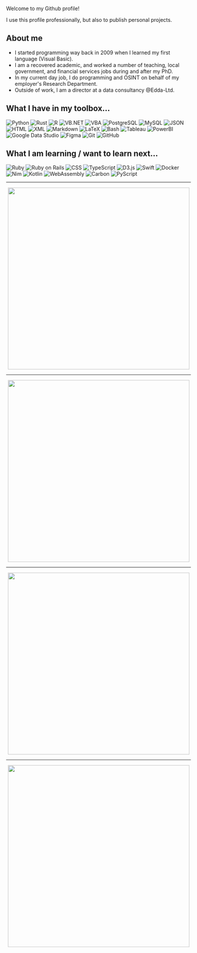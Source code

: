 Welcome to my Github profile! 

I use this profile professionally, but also to publish personal projects.

## About me

- I started programming way back in 2009 when I learned my first language (Visual Basic).
- I am a recovered academic, and worked a number of teaching, local government, and financial services jobs during and after my PhD.
- In my current day job, I do programming and OSINT on behalf of my employer's Research Department.
- Outside of work, I am a director at a data consultancy @Edda-Ltd.

## What I have in my toolbox...

![Python] ![Rust] ![R] ![VB.NET] ![VBA] ![PostgreSQL] ![MySQL] ![JSON] ![HTML] ![XML] ![Markdown] ![LaTeX] ![Bash] ![Tableau] ![PowerBI] ![Google Data Studio] ![Figma] ![Git] ![GitHub] 

## What I am learning / want to learn next...

![Ruby] ![Ruby on Rails] ![CSS] ![TypeScript] ![D3.js] ![Swift] ![Docker] ![Nim] ![Kotlin] ![WebAssembly] ![Carbon] ![PyScript]

[CSS]: https://img.shields.io/badge/CSS-ffffff?style=for-the-badge&labelColor=ffffff&logoColor=000000&logo=css3
[VBA]: https://img.shields.io/badge/VBA-ffffff?style=for-the-badge&labelColor=ffffff&logoColor=000000&logo=microsoftoffice
[PyScript]: https://img.shields.io/badge/PyScript-ffffff?style=for-the-badge&labelColor=ffffff&logoColor=000000&logo=python
[Carbon]: https://img.shields.io/badge/Carbon-ffffff?style=for-the-badge&labelColor=ffffff&logoColor=000000&logo=google
[JSON]: https://img.shields.io/badge/JSON-ffffff?style=for-the-badge&labelColor=ffffff&logoColor=000000&logo=json
[WebAssembly]: https://img.shields.io/badge/WebAssembly-ffffff?style=for-the-badge&labelColor=ffffff&logoColor=000000&logo=webassembly
[Bash]: https://img.shields.io/badge/Bash-ffffff?style=for-the-badge&labelColor=ffffff&logoColor=000000&logo=gnubash
[XML]: https://img.shields.io/badge/XML-ffffff?style=for-the-badge&labelColor=ffffff&logoColor=000000&logo=w3c
[Tableau]: https://img.shields.io/badge/Tableau-ffffff?style=for-the-badge&labelColor=ffffff&logoColor=000000&logo=tableau
[PowerBI]: https://img.shields.io/badge/PowerBI-ffffff?style=for-the-badge&labelColor=ffffff&logoColor=000000&logo=powerbi
[Google Data Studio]: https://img.shields.io/badge/Google_Data_Studio-ffffff?style=for-the-badge&labelColor=ffffff&logoColor=000000&logo=google
[Figma]: https://img.shields.io/badge/Figma-ffffff?style=for-the-badge&labelColor=ffffff&logoColor=000000&logo=figma
[LaTeX]: https://img.shields.io/badge/LaTeX-ffffff?style=for-the-badge&labelColor=ffffff&logoColor=000000&logo=latex
[R]: https://img.shields.io/badge/R-ffffff?style=for-the-badge&labelColor=ffffff&logoColor=000000&logo=R
[HTML]: https://img.shields.io/badge/HTML-ffffff?style=for-the-badge&labelColor=ffffff&logoColor=000000&logo=html5
[VB.NET]: https://img.shields.io/badge/VB.NET-ffffff?style=for-the-badge&labelColor=ffffff&logoColor=000000&logo=visualstudio
[Git]: https://img.shields.io/badge/Git-ffffff?style=for-the-badge&labelColor=ffffff&logoColor=000000&logo=git
[GitHub]: https://img.shields.io/badge/GitHub-ffffff?style=for-the-badge&labelColor=ffffff&logoColor=000000&logo=github
[Python]: https://img.shields.io/badge/Python-ffffff?style=for-the-badge&labelColor=ffffff&logoColor=000000&logo=python
[Rust]: https://img.shields.io/badge/Rust-ffffff?style=for-the-badge&labelColor=ffffff&logoColor=000000&logo=rust
[Ruby]: https://img.shields.io/badge/Ruby-ffffff?style=for-the-badge&labelColor=ffffff&logoColor=000000&logo=ruby
[Ruby on Rails]: https://img.shields.io/badge/Ruby_on_Rails-ffffff?style=for-the-badge&labelColor=ffffff&logoColor=000000&logo=rubyonrails
[D3.js]: https://img.shields.io/badge/D3.js-ffffff?style=for-the-badge&labelColor=ffffff&logoColor=000000&logo=d3dotjs
[Kotlin]: https://img.shields.io/badge/Kotlin-ffffff?style=for-the-badge&labelColor=ffffff&logoColor=000000&logo=kotlin
[Docker]: https://img.shields.io/badge/Docker-ffffff?style=for-the-badge&labelColor=ffffff&logoColor=000000&logo=docker
[Nim]: https://img.shields.io/badge/Nim-ffffff?style=for-the-badge&labelColor=ffffff&logoColor=000000&logo=nim
[Markdown]: https://img.shields.io/badge/Markdown-ffffff?style=for-the-badge&labelColor=ffffff&logoColor=000000&logo=markdown
[Swift]: https://img.shields.io/badge/Swift-ffffff?style=for-the-badge&labelColor=ffffff&logoColor=000000&logo=swift
[TypeScript]: https://img.shields.io/badge/TypeScript-ffffff?style=for-the-badge&labelColor=ffffff&logoColor=000000&logo=typescript
[PostgreSQL]: https://img.shields.io/badge/PostgreSQL-ffffff?style=for-the-badge&labelColor=ffffff&logoColor=000000&logo=postgresql
[MySQL]: https://img.shields.io/badge/MySQL-ffffff?style=for-the-badge&labelColor=ffffff&logoColor=000000&logo=mysql

---

<p align="center"><img src="https://github-readme-stats.vercel.app/api?username=dmw94&theme=github_dark&count_private=true&show_icons=true&include_all_commits=true&hide_border=true" width="495"></p>

---

<p align="center"><img src="http://github-readme-streak-stats.herokuapp.com?user=dmw94&theme=github-dark-blue&hide_border=true" width="495"></p>

---

<p align="center"><img src="https://wakatime.com/share/@6cfc6d05-38b2-48d6-83aa-2609e431c00d/fbc86a23-f5c5-48b0-b0b1-f6067ceb44c4.svg" width="495"></p>

---

<p align="center"><img src="https://wakatime.com/share/@6cfc6d05-38b2-48d6-83aa-2609e431c00d/27338df5-d0d6-4a48-b7a7-0d0aa4cedece.svg" width="495"></p>
